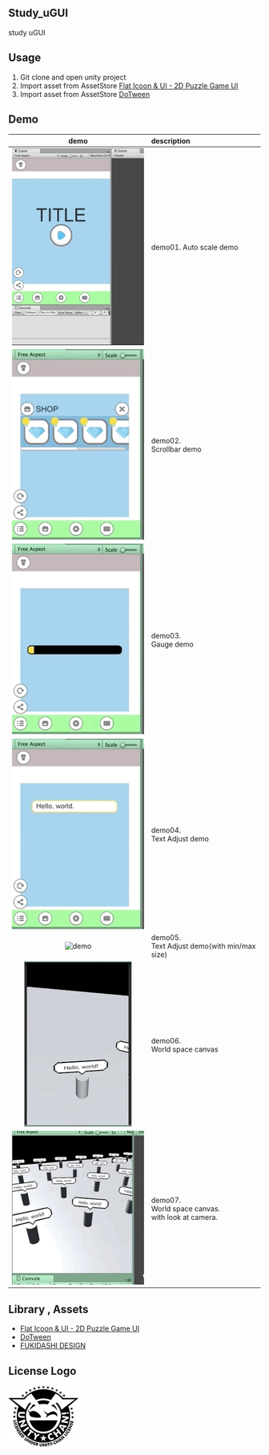 ## Study_uGUI
study uGUI

## Usage
1. Git clone and open unity project
2. Import asset from AssetStore
[Flat Icoon & UI - 2D Puzzle Game UI](https://assetstore.unity.com/packages/2d/gui/icons/flat-icoon-ui-2d-puzzle-game-ui-69370)
3. Import asset from AssetStore [DoTween](https://assetstore.unity.com/packages/tools/animation/dotween-hotween-v2-27676)

## Demo
|demo|description|
|:--:|:--|
|![demo](ReadmeResource/demo01.gif)|demo01. Auto scale demo|
|![demo](ReadmeResource/demo02.gif)|demo02.<br>Scrollbar demo|
|![demo](ReadmeResource/demo03.gif)|demo03.<br>Gauge demo|
|![demo](ReadmeResource/demo04.gif)|demo04.<br>Text Adjust demo|
|![demo](ReadmeResource/demo05.gif)|demo05.<br>Text Adjust demo(with min/max size)|
|![demo](ReadmeResource/demo06.gif)|demo06.<br>World space canvas|
|![demo](ReadmeResource/demo07.gif)|demo07.<br>World space canvas.<br>with look at camera.|

## Library , Assets
* [Flat Icoon & UI - 2D Puzzle Game UI](https://assetstore.unity.com/packages/2d/gui/icons/flat-icoon-ui-2d-puzzle-game-ui-69370)
* [DoTween](https://assetstore.unity.com/packages/tools/animation/dotween-hotween-v2-27676)
* [FUKIDASHI DESIGN](http://fukidesign.com/)

## License Logo

![logo](Logo.png)
